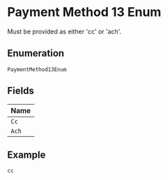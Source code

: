
# Payment Method 13 Enum

Must be provided as either 'cc' or 'ach'.

## Enumeration

`PaymentMethod13Enum`

## Fields

| Name |
|  --- |
| `Cc` |
| `Ach` |

## Example

```
cc
```


